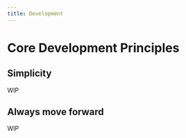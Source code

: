 ```yaml
---
title: Development
---
```


# Core Development Principles

## Simplicity

WIP

## Always move forward

WIP
